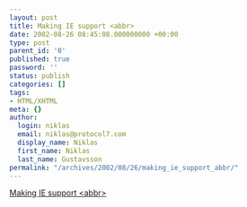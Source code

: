 ```yaml
---
layout: post
title: Making IE support <abbr>
date: 2002-08-26 08:45:08.000000000 +00:00
type: post
parent_id: '0'
published: true
password: ''
status: publish
categories: []
tags:
- HTML/XHTML
meta: {}
author:
  login: niklas
  email: niklas@protocol7.com
  display_name: Niklas
  first_name: Niklas
  last_name: Gustavsson
permalink: "/archives/2002/08/26/making_ie_support_abbr/"
---
```

[Making IE support \<abbr\>](http://www.sovavsiti.cz/css/abbr.html)


